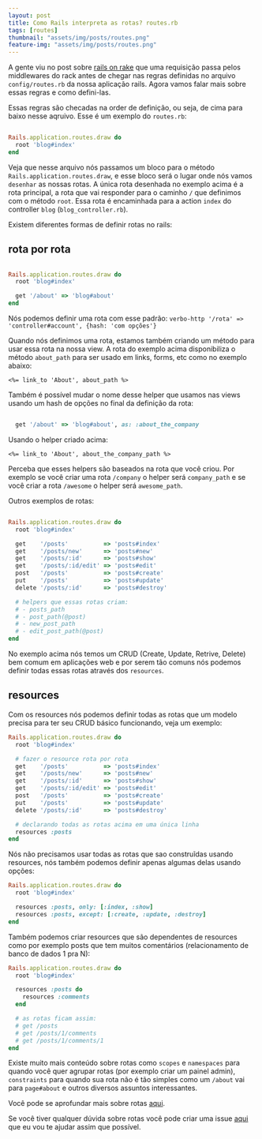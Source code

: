 ```yaml
---
layout: post
title: Como Rails interpreta as rotas? routes.rb
tags: [routes]
thumbnail: "assets/img/posts/routes.png"
feature-img: "assets/img/posts/routes.png"
---
```


A gente viu no post sobre [rails on rake](http://rubynostrilhos.com.br/2017/12/07/como-rails-interpreta-as-rotas-rack.html) que uma requisição passa pelos middlewares do rack antes de chegar nas regras definidas no arquivo `config/routes.rb` da nossa aplicação rails. Agora vamos falar mais sobre essas regras e como defini-las.

Essas regras são checadas na order de definição, ou seja, de cima para baixo nesse aqruivo. Esse é um exemplo do `routes.rb`:

```ruby

Rails.application.routes.draw do
  root 'blog#index'
end
```

Veja que nesse arquivo nós passamos um bloco para o método `Rails.application.routes.draw`, e esse bloco será o lugar onde nós vamos `desenhar` as nossas rotas. A única rota desenhada no exemplo acima é a rota principal, a rota que vai responder para o caminho `/` que definimos com o método `root`. Essa rota é encaminhada para a action `index` do controller `blog` (`blog_controller.rb`).

Existem diferentes formas de definir rotas no rails:

## rota por rota

```ruby

Rails.application.routes.draw do
  root 'blog#index'

  get '/about' => 'blog#about'
end
```

Nós podemos definir uma rota com esse padrão: `verbo-http '/rota' => 'controller#account', {hash: 'com opções'}`

Quando nós definimos uma rota, estamos também criando um método para usar essa rota na nossa view. A rota do exemplo acima disponibiliza o método `about_path` para ser usado em links, forms, etc como no exemplo abaixo:

```erb
<%= link_to 'About', about_path %>
```

Também é possível mudar o nome desse helper que usamos nas views usando um hash de opções no final da definição da rota:

```ruby

  get '/about' => 'blog#about', as: :about_the_company
```

Usando o helper criado acima:

```erb
<%= link_to 'About', about_the_company_path %>
```

Perceba que esses helpers são baseados na rota que você criou. Por exemplo se você criar uma rota `/company` o helper será `company_path` e se você criar a rota `/awesome` o helper será `awesome_path`.


Outros exemplos de rotas:

```ruby

Rails.application.routes.draw do
  root 'blog#index'

  get    '/posts'          => 'posts#index'
  get    '/posts/new'      => 'posts#new'
  get    '/posts/:id'      => 'posts#show'
  get    '/posts/:id/edit' => 'posts#edit'
  post   '/posts'          => 'posts#create'
  put    '/posts'          => 'posts#update'
  delete '/posts/:id'      => 'posts#destroy'

  # helpers que essas rotas criam:
  # - posts_path
  # - post_path(@post)
  # - new_post_path
  # - edit_post_path(@post)
end

```

No exemplo acima nós temos um CRUD (Create, Update, Retrive, Delete) bem comum em aplicações web e por serem tão comuns nós podemos definir todas essas rotas através dos `resources`.

## resources

Com os resources nós podemos definir todas as rotas que um modelo precisa para ter seu CRUD básico funcionando, veja um exemplo:

```ruby
Rails.application.routes.draw do
  root 'blog#index'

  # fazer o resource rota por rota
  get    '/posts'          => 'posts#index'
  get    '/posts/new'      => 'posts#new'
  get    '/posts/:id'      => 'posts#show'
  get    '/posts/:id/edit' => 'posts#edit'
  post   '/posts'          => 'posts#create'
  put    '/posts'          => 'posts#update'
  delete '/posts/:id'      => 'posts#destroy'

  # declarando todas as rotas acima em uma única linha
  resources :posts
end

```

Nós não precisamos usar todas as rotas que sao construĩdas usando resources, nós também podemos definir apenas algumas delas usando opções:


```ruby
Rails.application.routes.draw do
  root 'blog#index'

  resources :posts, only: [:index, :show]
  resources :posts, except: [:create, :update, :destroy]
end

```

Também podemos criar resources que são dependentes de resources como por exemplo posts que tem muitos comentários (relacionamento de banco de dados 1 pra N):

```ruby
Rails.application.routes.draw do
  root 'blog#index'

  resources :posts do
    resources :comments
  end

  # as rotas ficam assim:
  # get /posts
  # get /posts/1/comments
  # get /posts/1/comments/1
end

```

Existe muito mais conteúdo sobre rotas como `scopes` e `namespaces` para quando você quer agrupar rotas (por exemplo criar um painel admin), `constraints` para quando sua rota não é tão simples como um `/about` vai para `page#about` e outros diversos assuntos interessantes.

Você pode se aprofundar mais sobre rotas [aqui](http://guides.rubyonrails.org/routing.html).

Se você tiver qualquer dúvida sobre rotas você pode criar uma issue [aqui](https://github.com/rubynostrilhos/forum) que eu vou te ajudar assim que possível.
